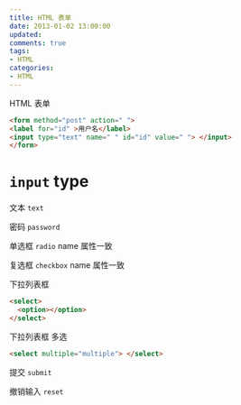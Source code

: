 ```yaml
---
title: HTML 表单
date: 2013-01-02 13:00:00
updated:
comments: true
tags:
- HTML
categories:
- HTML
---
```


HTML 表单

<!--more-->

```html
<form method="post" action=" ">
<label for="id" >用户名</label>
<input type="text" name=" " id="id" value=" "> </input>
</form>
```

# `input` type

文本 `text`

密码 `password`

单选框 `radio` name 属性一致

复选框 `checkbox` name 属性一致

下拉列表框

```html
<select>
  <option></option>
</select>
```

下拉列表框 多选

```html
<select multiple="multiple"> </select>
```

提交 `submit`

撤销输入 `reset`
